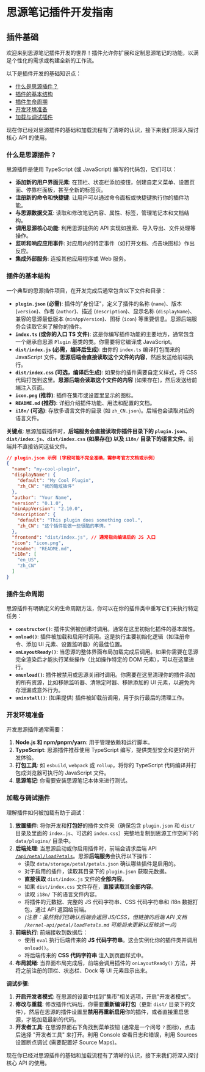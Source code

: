 # 思源笔记插件开发指南

## 插件基础

欢迎来到思源笔记插件开发的世界！插件允许你扩展和定制思源笔记的功能，以满足个性化的需求或构建全新的工作流。

以下是插件开发的基础知识点：

*   [什么是思源插件？](./plugin-dev/introduction.md)
*   [插件的基本结构](./plugin-dev/basic-structure.md)
*   [插件生命周期](./plugin-dev/lifecycle.md)
*   [开发环境准备](./plugin-dev/dev-environment.md)
*   [加载与调试插件](./plugin-dev/loading-debugging.md)

现在你已经对思源插件的基础和加载流程有了清晰的认识，接下来我们将深入探讨核心 API 的使用。

### 什么是思源插件？

思源插件是使用 TypeScript (或 JavaScript) 编写的代码包，它们可以：

*   **添加新的用户界面元素**: 在顶栏、状态栏添加按钮，创建自定义菜单、设置页面、停靠栏面板，甚至全新的标签页。
*   **注册新的命令和快捷键**: 让用户可以通过命令面板或快捷键执行你的插件功能。
*   **与思源数据交互**: 读取和修改笔记内容、属性、标签，管理笔记本和文档结构。
*   **调用思源核心功能**: 利用思源提供的 API 实现如搜索、导入导出、文件处理等操作。
*   **监听和响应应用事件**: 对应用内的特定事件（如打开文档、点击块图标）作出反应。
*   **集成外部服务**: 连接其他应用程序或 Web 服务。

### 插件的基本结构

一个典型的思源插件项目，在开发完成后通常包含以下文件和目录：

*   **`plugin.json` (必需)**: 插件的"身份证"，定义了插件的名称 (`name`)、版本 (`version`)、作者 (`author`)、描述 (`description`)、显示名称 (`displayName`)、兼容的思源最低版本 (`minAppVersion`)、图标 (`icon`) 等重要信息。思源后端服务会读取它来了解你的插件。
*   **`index.ts` (或你的入口 TS 文件)**: 这是你编写插件功能的主要地方，通常包含一个继承自思源 `Plugin` 基类的类。你需要将它编译成 JavaScript。
*   **`dist/index.js` (必需，编译后生成)**: 由你的 `index.ts` 编译打包而来的 JavaScript 文件。**思源后端会直接读取这个文件的内容**，然后发送给前端执行。
*   **`dist/index.css` (可选，编译后生成)**: 如果你的插件需要自定义样式，将 CSS 代码打包到这里。**思源后端会读取这个文件的内容** (如果存在)，然后发送给前端注入页面。
*   **`icon.png` (推荐)**: 插件在集市或设置里显示的图标。
*   **`README.md` (推荐)**: 详细介绍插件功能、用法和配置的文档。
*   **`i18n/` (可选)**: 存放多语言文件的目录 (如 `zh_CN.json`)。后端也会读取对应的语言文件。

**关键点**: 思源加载插件时，**后端服务会直接读取你插件目录下的 `plugin.json`、`dist/index.js`、`dist/index.css` (如果存在) 以及 `i18n/` 目录下的语言文件**。前端并不直接访问这些文件。

```json
// plugin.json 示例 (字段可能不完全准确，需参考官方文档或示例)
{
  "name": "my-cool-plugin",
  "displayName": {
    "default": "My Cool Plugin",
    "zh_CN": "我的酷炫插件"
  },
  "author": "Your Name",
  "version": "0.1.0",
  "minAppVersion": "2.10.0",
  "description": {
    "default": "This plugin does something cool.",
    "zh_CN": "这个插件能做一些很酷的事情。"
  },
  "frontend": "dist/index.js", // 通常指向编译后的 JS 入口
  "icon": "icon.png",
  "readme": "README.md",
  "i18n": [
    "en_US",
    "zh_CN"
  ]
}
```

### 插件生命周期

思源插件有明确定义的生命周期方法，你可以在你的插件类中重写它们来执行特定任务：

*   **`constructor()`**: 插件实例被创建时调用。通常在这里初始化插件的基本属性。
*   **`onload()`**: 插件被加载和启用时调用。这是执行主要初始化逻辑（如注册命令、添加 UI 元素、设置监听器）的最佳位置。
*   **`onLayoutReady()`**: 当思源的整体界面布局加载完成后调用。如果你需要在思源完全渲染后才能执行某些操作（比如操作特定的 DOM 元素），可以在这里进行。
*   **`onunload()`**: 插件被禁用或思源关闭时调用。你需要在这里清理你的插件添加的所有资源，比如移除监听器、清除定时器、移除添加的 UI 元素，以避免内存泄漏或意外行为。
*   **`uninstall()`**: (如果提供) 插件被卸载前调用，用于执行最后的清理工作。

### 开发环境准备

开发思源插件通常需要：

1.  **Node.js 和 npm/pnpm/yarn**: 用于管理依赖和运行脚本。
2.  **TypeScript**: 思源插件推荐使用 TypeScript 编写，提供类型安全和更好的开发体验。
3.  **打包工具**: 如 `esbuild`, `webpack` 或 `rollup`，将你的 TypeScript 代码编译并打包成浏览器可执行的 JavaScript 文件。
4.  **思源笔记**: 你需要安装思源笔记本体来进行测试。

### 加载与调试插件

理解插件如何被加载有助于调试：

1.  **放置插件**: 将你开发和**打包好**的插件文件夹（确保包含 `plugin.json` 和 `dist/` 目录及里面的 `index.js`、可选的 `index.css`）完整地复制到思源工作空间下的 `data/plugins/` 目录中。
2.  **后端处理**: 当思源启动或你启用插件时，前端会请求后端 API [`/api/petal/loadPetals`](../kernel-api/petal/loadPetals.md)。思源**后端服务**会执行以下操作：
    *   读取 `data/storage/petal/petals.json` 确认哪些插件是启用的。
    *   对于启用的插件，读取其目录下的 `plugin.json` 获取元数据。
    *   **直接读取** `dist/index.js` 文件的**全部内容**。
    *   如果 `dist/index.css` 文件存在，**直接读取**其**全部内容**。
    *   读取 `i18n/` 下的语言文件内容。
    *   将插件的元数据、完整的 JS 代码字符串、CSS 代码字符串和 i18n 数据打包，通过 API 返回给前端。
    *   *(注意：虽然我们已确认后端会返回 JS/CSS，但链接的后端 API 文档 `/kernel-api/petal/loadPetals.md` 可能尚未更新以反映这一点)*
3.  **前端执行**: 前端接收到数据后：
    *   使用 `eval` 执行后端传来的 **JS 代码字符串**。这会实例化你的插件类并调用 `onload()`。
    *   将后端传来的 **CSS 代码字符串** 注入到页面样式中。
4.  **布局就绪**: 当界面布局完成后，前端会调用插件的 `onLayoutReady()` 方法，并将之前注册的顶栏、状态栏、Dock 等 UI 元素显示出来。

**调试步骤**:

1.  **开启开发者模式**: 在思源的设置中找到"集市"相关选项，开启"开发者模式"。
2.  **修改与重载**: 修改插件代码后，你需要**重新编译打包**（更新 `dist/` 目录下的文件），然后在思源的插件设置里**禁用再重新启用**你的插件，或者直接重启思源，才能加载最新的代码。
3.  **开发者工具**: 在思源界面右下角找到菜单按钮 (通常是一个问号 `?` 图标)，点击后选择 "开发者工具" 来打开。利用 Console 查看日志和错误，利用 Sources 设置断点调试 (需要配置好 Source Maps)。

现在你已经对思源插件的基础和加载流程有了清晰的认识，接下来我们将深入探讨核心 API 的使用。 